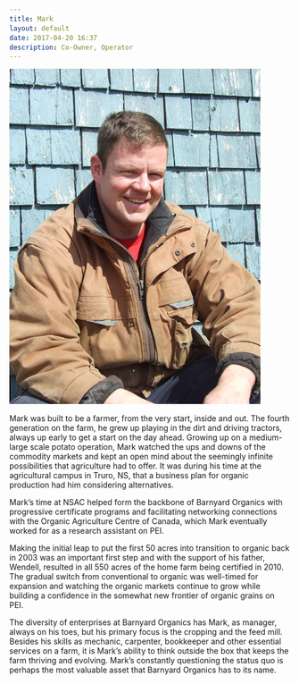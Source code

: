 ```yaml
---
title: Mark
layout: default
date: 2017-04-20 16:37
description: Co-Owner, Operator
---
```

<img class="image left" src="/images/mark-headshot.jpg">

Mark was built to be a farmer, from the very start, inside and out.  The fourth generation on the farm, he grew up playing in the dirt and driving tractors, always up early to get a start on the day ahead.  Growing up on a medium-large scale potato operation, Mark watched the ups and downs of the commodity markets and kept an open mind about the seemingly infinite possibilities that agriculture had to offer.  It was during his time at the agricultural campus in Truro, NS, that a business plan for organic production had him considering alternatives.

Mark’s time at NSAC helped form the backbone of Barnyard Organics with progressive certificate programs and facilitating networking connections with the Organic Agriculture Centre of Canada, which Mark eventually worked for as a research assistant on PEI.

Making the initial leap to put the first 50 acres into transition to organic back in 2003 was an important first step and with the support of his father, Wendell, resulted in all 550 acres of the home farm being certified in 2010.  The gradual switch from conventional to organic was well-timed for expansion and watching the organic markets continue to grow while building a confidence in the somewhat new frontier of organic grains on PEI.

The diversity of enterprises at Barnyard Organics has Mark, as manager, always on his toes, but his primary focus is the cropping and the feed mill.  Besides his skills as mechanic, carpenter, bookkeeper and other essential services on a farm, it is Mark’s ability to think outside the box that keeps the farm thriving and evolving.  Mark’s constantly questioning the status quo is perhaps the most valuable asset that Barnyard Organics has to its name.
